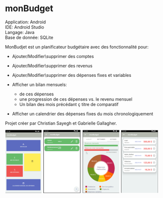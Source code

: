 # monBudget
Application: Android
<br>
IDE: Android Studio
<br>
Langage: Java
<br>
Base de donnée: SQLite
<br>

MonBudjet est un planificateur budgétaire avec des fonctionnalité pour:<br>
  * Ajouter/Modifier\supprimer des comptes<br>
  * Ajouter/Modifier\supprimer des revenus<br>
  * Ajouter/Modifier\supprimer des dépenses fixes et variables
  
  * Afficher un bilan mensuels:<br>
    * de ces dépenses<br>
    * une progression de ces dépenses vs. le revenu mensuel<br>
    * Un bilan des mois précédant ç titre de comparatif<br>
    
  * Afficher un calendrier des dépenses fixes du mois chronologiquement


Projet créer par Christian Sayegh et Gabrielle Gallagher.

![Screen Previews](https://github.com/ChristWasTaken/monBudget/blob/master/previewImages/screenshot.png/?raw=true "Preview")
